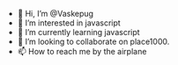- 👋 Hi, I’m @Vaskepug
- 👀 I’m interested in javascript
- 🌱 I’m currently learning javascript
- 💞️ I’m looking to collaborate on place1000.
- 📫 How to reach me by the airplane

<!---
Vaskepug/Vaskepug is a ✨ special ✨ repository because its `README.md` (this file) appears on your GitHub profile.
You can click the Preview link to take a look at your changes.
--->
